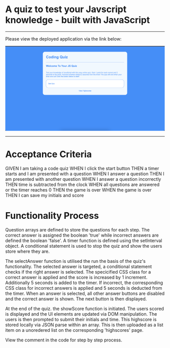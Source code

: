 <h1>A quiz to test your Javscript knowledge - built with JavaScript</h1>

---

Please view the deployed application via the link below:

<img src="assets/images/applicationscreenshot.png">

----

<h1>Acceptance Criteria</h1>

GIVEN I am taking a code quiz
WHEN I click the start button
THEN a timer starts and I am presented with a question
WHEN I answer a question
THEN I am presented with another question
WHEN I answer a question incorrectly
THEN time is subtracted from the clock
WHEN all questions are answered or the timer reaches 0
THEN the game is over
WHEN the game is over
THEN I can save my initials and score

<h1>Functionality Process</h1>

Question arrays are defined to store the questions for each step. The correct answer is assigned the boolean 'true' while incorrect answers are defined the boolean 'false'. A timer function is defined using the setInterval object. A conditional statement is used to stop the quiz and show the users store where they are. 

The selectAnswer function is utilised the run the basis of the quiz's functionality. The selected answer is targeted, a conditional statement checks if the right answer is selected. The specicified CSS class for a correct answer is applied and the score is increased by 1 increment. Additionally 5 seconds is added to the timer. If incorrect, the corresponding CSS class for incorrect answers is applied and 5 seconds is deducted from the timer. When an answer is selected, all other answer buttons are disabled and the correct answer is shown. The next button is then displayed.  

At the end of the quiz. the showScore function is initiated. The users scored is displayed and the UI elements are updated via DOM manipulation. The users is then prompted to submit their initials and time. This highscore is stored locally via JSON parse within an array. This is then uploaded as a list item on a unoredered list on the corresponding 'highscores' page.

View the comment in the code for step by step process. 